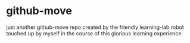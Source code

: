 # github-move
just another github-move repo
created by the friendly learning-lab robot
touched up by myself in the course of this glorious learning experience
